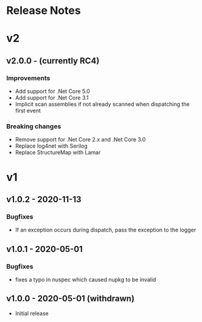 # Release Notes

# v2

## v2.0.0 - (currently RC4)

### Improvements

* Add support for .Net Core 5.0
* Add support for .Net Core 3.1
* Implicit scan assemblies if not already scanned when dispatching the first event

### Breaking changes

* Remove support for .Net Core 2.x and .Net Core 3.0
* Replace log4net with Serilog
* Replace StructureMap with Lamar

# v1

## v1.0.2 - 2020-11-13

### Bugfixes

* If an exception occurs during dispatch, pass the exception to the logger

## v1.0.1 - 2020-05-01

### Bugfixes

* fixes a typo in nuspec which caused nupkg to be invalid

## v1.0.0 - 2020-05-01 (withdrawn)

* Initial release